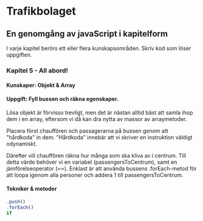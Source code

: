 # Trafikbolaget
## En genomgång av javaScript i kapitelform
I varje kapitel berörs ett eller flera kunskapsområden. Skriv kod som löser uppgiften.
### Kapitel 5 - All abord!
#### Kunskaper: Objekt & Array
#### Uppgift: Fyll bussen och räkna egenskaper.
Lösa objekt är förvisso trevligt, men det är nästan alltid bäst att samla ihop dem i en array, eftersom vi då kan dra nytta av massor av arraymetoder.

Placera först chauffören och passagerarna på bussen genom att "hårdkoda" in dem. "Hårdkoda" innebär att vi skriver en instruktion väldigt odynamiskt.

Därefter vill chauffören räkna hur många som ska kliva av i centrum. Till detta värde behöver vi en variabel (passengersToCentrum), samt en jämförelseoperator (==). 
Enklast är att använda bussens .forEach-metod för att loopa igenom alla personer och addera 1 till passengersToCentrum.

#### Tekniker & metoder
```javascript
.push()
.forEach()
if
``` 